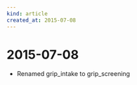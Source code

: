 ```yaml
---
kind: article
created_at: 2015-07-08
---
```


# 2015-07-08

* Renamed grip_intake to grip_screening

